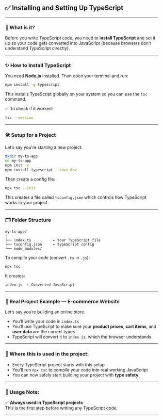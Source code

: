 ## ✅ Installing and Setting Up TypeScript

---

### 🧠 What is it?

Before you write TypeScript code, you need to **install TypeScript** and set it up so your code gets converted into JavaScript (because browsers don’t understand TypeScript directly).

---

### ✨ How to Install TypeScript

You need **Node.js** installed. Then open your terminal and run:

```bash
npm install -g typescript
```

This installs TypeScript globally on your system so you can use the `tsc` command.

✅ To check if it worked:
```bash
tsc --version
```

---

### 🛠️ Setup for a Project

Let’s say you're starting a new project:

```bash
mkdir my-ts-app
cd my-ts-app
npm init -y
npm install typescript --save-dev
```

Then create a config file:

```bash
npx tsc --init
```

This creates a file called `tsconfig.json` which controls how TypeScript works in your project.

---

### 🗂️ Folder Structure

```
my-ts-app/
│
├── index.ts          ← Your TypeScript file
├── tsconfig.json     ← TypeScript config
└── node_modules/
```

To compile your code (convert `.ts` → `.js`):

```bash
npx tsc
```

It creates:

```
index.js  ← Converted JavaScript
```

---

### 🛒 Real Project Example — E-commerce Website

Let’s say you’re building an online store.

- You’ll write your code in `index.ts`
- You’ll use TypeScript to make sure your **product prices**, **cart items**, and **user data** are the correct types
- TypeScript will convert it to `index.js`, which the browser understands

---

### 📍 Where this is used in the project:

- Every TypeScript project starts with this setup
- You’ll run `npx tsc` to compile your code into real working JavaScript
- You can now safely start building your project with **type safety**

---

### 📌 Usage Note:

✅ **Always used in TypeScript projects**  
This is the first step before writing any TypeScript code.

---


